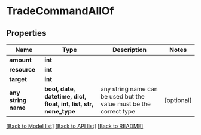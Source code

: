 # TradeCommandAllOf


## Properties
Name | Type | Description | Notes
------------ | ------------- | ------------- | -------------
**amount** | **int** |  | 
**resource** | **int** |  | 
**target** | **int** |  | 
**any string name** | **bool, date, datetime, dict, float, int, list, str, none_type** | any string name can be used but the value must be the correct type | [optional]

[[Back to Model list]](../README.md#documentation-for-models) [[Back to API list]](../README.md#documentation-for-api-endpoints) [[Back to README]](../README.md)


